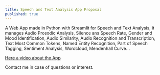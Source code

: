 ```yaml
---
title: Speech and Text Analysis App Proposal
published: true
---
```

A Web App made in Python with Streamlit for Speech and Text Analysis, it manages Audio Prosodic Analysis, Silence ans Speech Rate, Gender and Mood Identification, Audio Similarity, Audio Recognition and Transcription, Text Most Common Tokens, Named Entity Recognition, Part of Speech Tagging, Sentiment Analysis, Wordcloud, Mendenhall Curve...

[Here a video about the App](https://www.youtube.com/watch?v=PBrihDvSUjU&t=12s)

Contact me in case of questions or interest.
